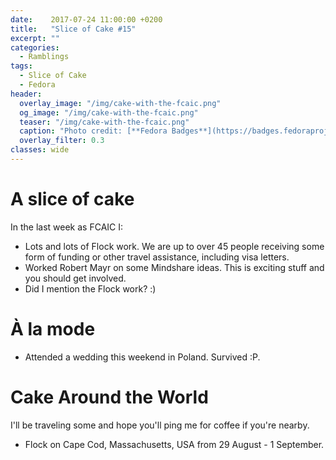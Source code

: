 ```yaml
---
date:    2017-07-24 11:00:00 +0200
title:   "Slice of Cake #15"
excerpt: ""
categories:
  - Ramblings
tags:
  - Slice of Cake
  - Fedora
header:
  overlay_image: "/img/cake-with-the-fcaic.png"
  og_image: "/img/cake-with-the-fcaic.png"
  teaser: "/img/cake-with-the-fcaic.png"
  caption: "Photo credit: [**Fedora Badges**](https://badges.fedoraproject.org/badge/its-a-cake-thing)"
  overlay_filter: 0.3
classes: wide
---
```


# A slice of cake

In the last week as FCAIC I:

- Lots and lots of Flock work.  We are up to over 45 people receiving some form of funding or other travel assistance, including visa letters.
- Worked Robert Mayr on some Mindshare ideas.  This is exciting stuff and you should get involved.
- Did I mention the Flock work? :)

# À la mode

- Attended a wedding this weekend in Poland.  Survived :P.

# Cake Around the World

I'll be traveling some and hope you'll ping me for coffee if you're nearby.

- Flock on Cape Cod, Massachusetts, USA from 29 August - 1 September.

